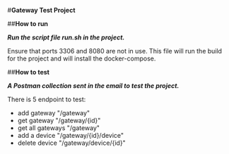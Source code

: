 #**Gateway Test Project**

##**How to run**

***Run the script file run.sh in the project.***

Ensure that ports 3306 and 8080 are not in use. This file will run the build for the project and will install the docker-compose.

##**How to test**

***A Postman collection sent in the email to test the project.***

There is 5 endpoint to test:

* add gateway "/gateway"
* get gateway "/gateway/{id}"
* get all gateways "/gateway"
* add a device "/gateway/{id}/device"
* delete device "/gateway/device/{id}"




